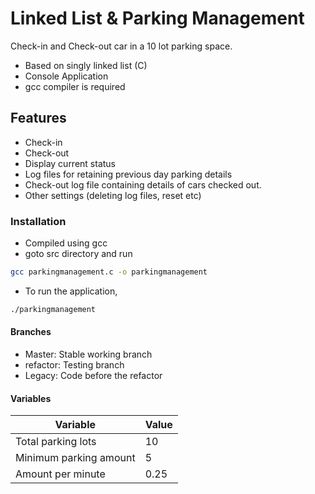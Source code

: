 # Linked List & Parking Management

Check-in and Check-out car in a 10 lot parking space.

* Based on singly linked list (C)
* Console Application
* gcc compiler is required

## Features

* Check-in
* Check-out
* Display current status
* Log files for retaining previous day parking details
* Check-out log file containing details of cars checked out.
* Other settings (deleting log files, reset etc)

### Installation

* Compiled using gcc
* goto src directory and run

```bash
gcc parkingmanagement.c -o parkingmanagement
```

* To run the application,

```bash
./parkingmanagement
```

#### Branches

* Master: Stable working branch
* refactor: Testing branch
* Legacy: Code before the refactor

#### Variables

|      Variable          | Value |
|------------------------|-------|
|Total parking lots      | 10    |
|Minimum parking amount  | 5     |
|Amount per minute       | 0.25  |
